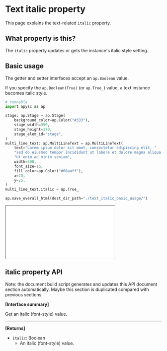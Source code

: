 # Text italic property

This page explains the text-related `italic` property.

## What property is this?

The `italic` property updates or gets the instance's italic style setting.

## Basic usage

The getter and setter interfaces accept an `ap.Boolean` value.

If you specify the `ap.Boolean(True)` (or `ap.True_`) value, a text instance becomes italic style.

```py
# runnable
import apysc as ap

stage: ap.Stage = ap.Stage(
    background_color=ap.Color("#333"),
    stage_width=350,
    stage_height=170,
    stage_elem_id="stage",
)
multi_line_text: ap.MultiLineText = ap.MultiLineText(
    text="Lorem ipsum dolor sit amet, consectetur adipiscing elit, "
    "sed do eiusmod tempor incididunt ut labore et dolore magna aliqua. "
    "Ut enim ad minim veniam",
    width=300,
    font_size=16,
    fill_color=ap.Color("#00aaff"),
    x=25,
    y=25,
)
multi_line_text.italic = ap.True_

ap.save_overall_html(dest_dir_path="./text_italic_basic_usage/")
```

<iframe src="static/text_italic_basic_usage/index.html" width="350" height="170"></iframe>

## italic property API

<!-- Docstring: apysc._display.text_italic_css_mixin.TextItalicCssMixIn.italic -->

<span class="inconspicuous-txt">Note: the document build script generates and updates this API document section automatically. Maybe this section is duplicated compared with previous sections.</span>

**[Interface summary]**

Get an italic (font-style) value.<hr>

**[Returns]**

- `italic`: Boolean
  - An italic (font-style) value.